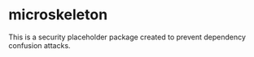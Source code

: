 # microskeleton

This is a security placeholder package created to prevent dependency confusion attacks.